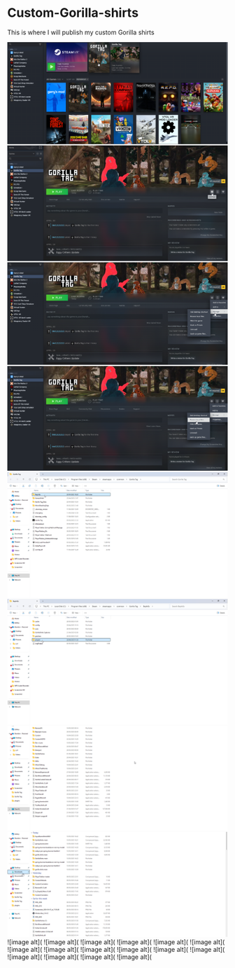 # Custom-Gorilla-shirts
This is where I will publish my custom Gorilla shirts


![image alt](https://github.com/BLOL12/Custom-Gorilla-shirts/blob/main/2025-05-02%2011-11-16-52.png?raw=true)
![image alt](https://github.com/BLOL12/Custom-Gorilla-shirts/blob/main/2025-05-02%2011-11-36-74.png?raw=true)
![image alt](https://github.com/BLOL12/Custom-Gorilla-shirts/blob/main/2025-05-02%2011-11-44-80.png?raw=true)
![image alt](https://github.com/BLOL12/Custom-Gorilla-shirts/blob/main/2025-05-02%2011-11-53-08.png?raw=true)
![image alt](https://github.com/BLOL12/Custom-Gorilla-shirts/blob/main/2025-05-02%2011-22-06-69.png?raw=true)
![image alt](https://github.com/BLOL12/Custom-Gorilla-shirts/blob/main/2025-05-02%2011-22-48-30.png?raw=true)
![image alt](https://github.com/BLOL12/Custom-Gorilla-shirts/blob/main/2025-05-10%2017-41-09-35.png?raw=true)
![image alt](https://github.com/BLOL12/Custom-Gorilla-shirts/blob/main/2025-05-10%2017-46-34-31.png?raw=true)
![image alt](
![image alt](
![image alt](
![image alt](
![image alt](
![image alt](
![image alt](
![image alt](
![image alt](
![image alt](
![image alt](
![image alt](
![image alt](
![image alt](
![image alt](
![image alt](

